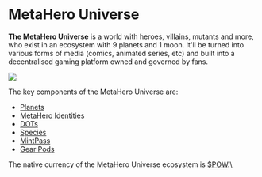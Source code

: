 # MetaHero Universe

**The MetaHero Universe** is a world with heroes, villains, mutants and more, who exist in an ecosystem with 9 planets and 1 moon. It'll be turned into various forms of media (comics, animated series, etc) and built into a decentralised gaming platform owned and governed by fans.

![](<../../../.gitbook/assets/banner\_MetaHero Universe>)

The key components of the MetaHero Universe are:

* [Planets](planets.md)
* [MetaHero Identities](identities.md)
* [DOTs](DOTs.md)
* [Species](species.md)
* [MintPass](mintpass/)
* [Gear Pods](gear-pods.md)

The native currency of the MetaHero Universe ecosystem is [$POW](POW.md).\
